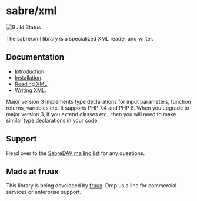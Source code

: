 sabre/xml
=========

![Build Status](https://github.com/sabre-io/xml/actions/workflows/ci.yml/badge.svg)

The sabre/xml library is a specialized XML reader and writer.

Documentation
-------------

* [Introduction](http://sabre.io/xml/).
* [Installation](http://sabre.io/xml/install/).
* [Reading XML](http://sabre.io/xml/reading/).
* [Writing XML](http://sabre.io/xml/writing/).

Major version 3 implements type declarations for input parameters, function returns, variables etc. It supports PHP 7.4 and PHP 8. When you upgrade to major version 3, if you extend classes etc., then you will need to make similar type declarations in your code.

Support
-------

Head over to the [SabreDAV mailing list](http://groups.google.com/group/sabredav-discuss) for any questions.

Made at fruux
-------------

This library is being developed by [fruux](https://fruux.com/). Drop us a line for commercial services or enterprise support.
